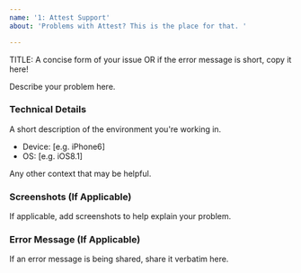 ```yaml
---
name: '1: Attest Support'
about: 'Problems with Attest? This is the place for that. '

---
```


TITLE: A concise form of your issue OR if the error message is short, copy it here!

Describe your problem here.

### Technical Details

A short description of the environment you're working in.
 - Device: [e.g. iPhone6]
 - OS: [e.g. iOS8.1]

Any other context that may be helpful.

### Screenshots (If Applicable)
If applicable, add screenshots to help explain your problem.

### Error Message (If Applicable)
If an error message is being shared, share it verbatim here.
